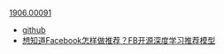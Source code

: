 [1906.00091](https://arxiv.org/pdf/1906.00091.pdf)

* [github](https://github.com/facebookresearch/dlrm)
* [想知道Facebook怎样做推荐？FB开源深度学习推荐模型](https://zhuanlan.zhihu.com/p/72092934)